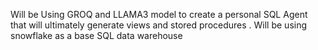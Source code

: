 Will be Using GROQ and LLAMA3 model to create a personal SQL Agent that will ultimately generate views and stored procedures . Will be using snowflake as a base SQL data warehouse
